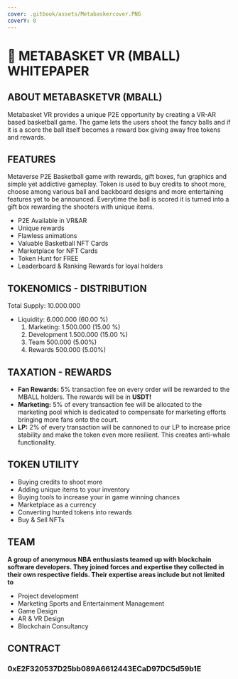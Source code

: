 ```yaml
---
cover: .gitbook/assets/Metabaskercover.PNG
coverY: 0
---
```


# 🏀 METABASKET VR (MBALL) WHITEPAPER

## ABOUT METABASKETVR (MBALL)

Metabasket VR provides a unique P2E opportunity by creating a VR-AR based basketball game. The game lets the users shoot the fancy balls and if it is a score the ball itself becomes a reward box giving away free tokens and rewards.

## **FEATURES**

Metaverse P2E Basketball game with rewards, gift boxes, fun graphics and simple yet addictive gameplay. Token is used to buy credits to shoot more, choose among various ball and backboard designs and more entertaining features yet to be announced. Everytime the ball is scored it is turned into a gift box rewarding the shooters with unique items.

* P2E Available in VR\&AR
* Unique rewards
* Flawless animations
* Valuable Basketball NFT Cards
* Marketplace for NFT Cards
* Token Hunt for FREE
* Leaderboard & Ranking Rewards for loyal holders

## TOKENOMICS - DISTRIBUTION

Total Supply: 10.000.000

* Liquidity: 6.000.000 (60.00 %)
  1. Marketing: 1.500.000 (15.00 %)
  2. Development 1.500.000 (15.00 %)
  3. Team 500.000 (5.00%)
  4. Rewards 500.000 (5.00%)

## TAXATION - REWARDS

* **Fan Rewards:** 5% transaction fee on every order will be rewarded to the MBALL holders. The rewards will be in **USDT!**
* **Marketing:** 5% of every transaction fee will be allocated to the marketing pool which is dedicated to compensate for marketing efforts bringing more fans onto the court.
* **LP:** 2% of every transaction will be cannoned to our LP to increase price stability and make the token even more resilient. This creates anti-whale functionality.

## TOKEN UTILITY

* Buying credits to shoot more
* Adding unique items to your inventory
* Buying tools to increase your in game winning chances
* Marketplace as a currency
* Converting hunted tokens into rewards
* Buy & Sell NFTs

## TEAM

**A group of anonymous NBA enthusiasts teamed up with blockchain software developers. They joined forces and expertise they collected in their own respective fields. Their expertise areas include but not limited to**

* Project development
* Marketing Sports and Entertainment Management
* Game Design
* AR & VR Design
* Blockchain Consultancy

## **CONTRACT**

### 0xE2F320537D25bb089A6612443ECaD97DC5d59b1E
